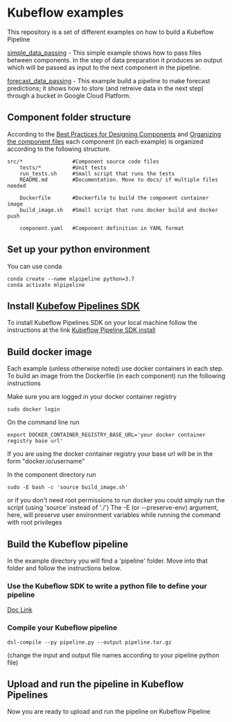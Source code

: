 # Kubeflow examples

This repository is a set of different examples on how to build a Kubeflow Pipeline

[simple_data_passing](simple_data_passing) - This simple example shows how to pass files between components.
In the step of data preparation it produces an output which will be passed as input to the next component in the pipeline.

[forecast_data_passing](forecasting-example) - This example build a pipeline to make forecast predictions; it shows how
to store (and retreive data in the next step) through a bucket in Google Cloud Platform. 

## Component folder structure
According to the [Best Practices for Designing Components](https://www.kubeflow.org/docs/pipelines/sdk/best-practices/) 
and [Organizing the component files](https://www.kubeflow.org/docs/pipelines/sdk/component-development/#organizing-the-component-files)
each component (in each example) is organized according to the following structure.

```
src/*                #Component source code files
    tests/*          #Unit tests
    run_tests.sh     #Small script that runs the tests
    README.md        #Documentation. Move to docs/ if multiple files needed

    Dockerfile       #Dockerfile to build the component container image
    build_image.sh   #Small script that runs docker build and docker push

    component.yaml   #Component definition in YAML format
```


## Set up your python environment

You can use conda

```
conda create --name mlpipeline python=3.7
conda activate mlpipeline
```

## Install [Kubefow Pipelines SDK](https://www.kubeflow.org/docs/pipelines/sdk/install-sdk/)
To install Kubeflow Pipelines SDK on your local machine follow the instructions at the link
[Kubeflow Pipeline SDK install](https://www.kubeflow.org/docs/pipelines/sdk/install-sdk/)

## Build docker image
Each example (unless otherwise noted) use docker containers in each step.
To build an image from the Dockerfile (in each component) run the following instructions

Make sure you are logged in your docker container registry
```
sudo docker login
```

On the command line run

```
export DOCKER_CONTAINER_REGISTRY_BASE_URL='your docker container registry base url'
```

If you are using the docker container registry your base url will be in the form "docker.io/username"

In the component directory run

```
sudo -E bash -c 'source build_image.sh'
```

or if you don't need root permissions to run docker you could simply run the script (using 'source' instead of './')
The -E (or --preserve-env) argument, here, will preserve user environment variables while running the command with
root privileges

## Build the Kubeflow pipeline
In the example directory you will find a 'pipeline' folder. Move into that folder and follow the instructions below.

### Use the Kubeflow SDK to write a python file to define your pipeline
[Doc Link](https://www.kubeflow.org/docs/pipelines/sdk/)

### Compile your Kubeflow pipeline
```
dsl-compile --py pipeline.py --output pipeline.tar.gz
```

(change the input and output file names according to your pipeline python file)

## Upload and run the pipeline in Kubeflow Pipelines
Now you are ready to upload and run the pipeline on Kubeflow Pipeline